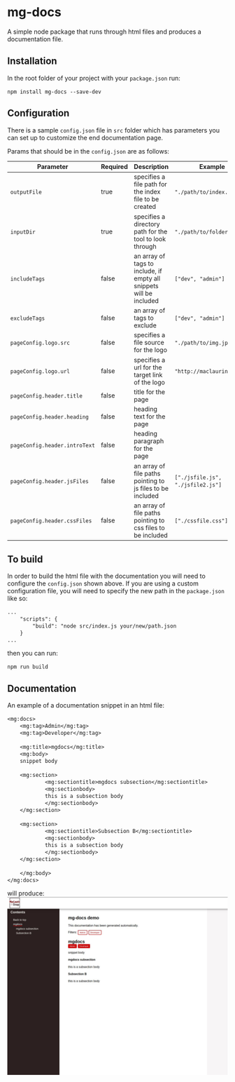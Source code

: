 # mg-docs
A simple node package that runs through html files and produces a documentation file.

## Installation
In the root folder of your project with your `package.json` run:
```
npm install mg-docs --save-dev
```

## Configuration
There is a sample `config.json` file in `src` folder which has parameters you can set up to customize the end documentation page.

Params that should be in the `config.json` are as follows:

Parameter | Required | Description | Example
------------ | --------- | ------ | ------
`outputFile` | true | specifies a file path for the index file to be created | `"./path/to/index.html"`
`inputDir` | true | specifies a directory path for the tool to look through | `"./path/to/folder"`
`includeTags` | false | an array of tags to include, if empty all snippets will be included | `["dev", "admin"]`
`excludeTags` | false | an array of tags to exclude | `["dev", "admin"]`
`pageConfig.logo.src` | false | specifies a file source for the logo | `"./path/to/img.jpg"`
`pageConfig.logo.url` | false | specifies a url for the target link of the logo | `"http://maclaurin.group"`
`pageConfig.header.title` | false | title for the page |
`pageConfig.header.heading` | false | heading text for the page | 
`pageConfig.header.introText` | false | heading paragraph for the page |
`pageConfig.header.jsFiles` | false | an array of file paths pointing to js files to be included | `["./jsfile.js", "./jsfile2.js"]`
`pageConfig.header.cssFiles` | false | an array of file paths pointing to css files to be included | `["./cssfile.css"]`

## To build

In order to build the html file with the documentation you will need to configure the `config.json` shown above. If you are using a custom configuration file, you will need to specify the new path in the `package.json` like so:

```
...
    "scripts": {
        "build": "node src/index.js your/new/path.json
    }
...
```

then you can run: 
```
npm run build
```


## Documentation
An example of a documentation snippet in an html file:
```
<mg:docs>
	<mg:tag>Admin</mg:tag>
	<mg:tag>Developer</mg:tag>

	<mg:title>mgdocs</mg:title>
	<mg:body>
    snippet body

    <mg:section>
			<mg:sectiontitle>mgdocs subsection</mg:sectiontitle>
			<mg:sectionbody>
	    	this is a subsection body
			</mg:sectionbody>
    </mg:section>

    <mg:section>
			<mg:sectiontitle>Subsection B</mg:sectiontitle>
			<mg:sectionbody>
	    	this is a subsection body
			</mg:sectionbody>
    </mg:section>

	</mg:body>
</mg:docs>
```

will produce:
![mg-docs demo](/images/mg-docs-demo.JPG)
